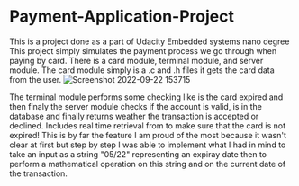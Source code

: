 # Payment-Application-Project
This is a project done as a part of Udacity Embedded systems nano degree
This project simply simulates the payment process we go through when paying by card. There is a card module, terminal module, and server module.
The card module simply is a .c and .h files it gets the card data from the user. 
![Screenshot 2022-09-22 153715](https://user-images.githubusercontent.com/81693710/191762212-cf7b694f-c161-46d6-b239-18914e179b9d.png)


The terminal module performs some checking like is the card expired and then finaly the server module checks if the account is valid, is in the database and finally returns weather the transaction is accepted or declined.
Includes real time retrieval from to make sure that the card is not expired! This is by far the feature I am proud of the most because it wasn't clear at first but step by step I was able to implement what I had in mind
to take an input as a string "05/22" representing an expiray date then to perform a mathematical operation on this string and on the current date of the transaction.

